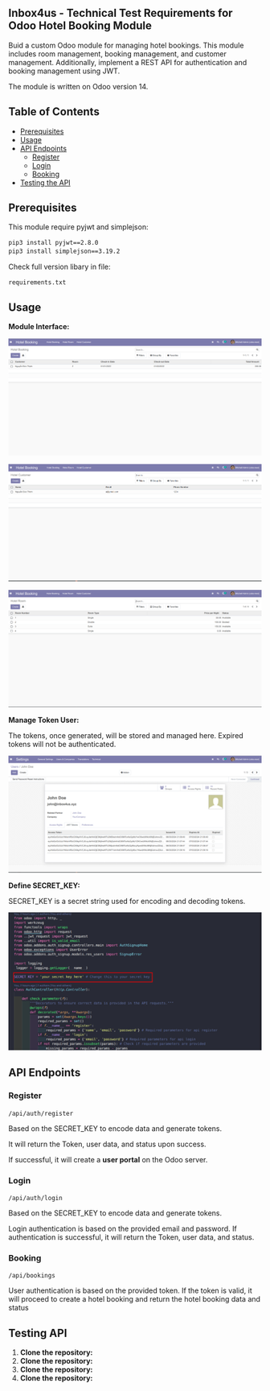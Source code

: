 ## Inbox4us - Technical Test Requirements for Odoo Hotel Booking Module

Buid a custom Odoo module for managing hotel bookings. This module includes room management, booking management, and customer management. Additionally, implement a REST API for authentication and booking management using JWT.

The module is written on Odoo version 14.

## Table of Contents

- [Prerequisites](#installation)
- [Usage](#usage)
- [API Endpoints](#api-endpoints)
  - [Register](#register)
  - [Login](#login)
  - [Booking](#booking)
- [Testing the API](#testing-the-api)

## Prerequisites

This module require pyjwt and simplejson:

```bash
pip3 install pyjwt==2.8.0
pip3 install simplejson==3.19.2

```

Check full version libary in file:

```
requirements.txt
```

## Usage

**Module Interface:**

![Hotel Booking](static/img/hotel_booking.png)

![Hotel Customer](static/img/hotel_customer.png)

![Hotel Room](static/img/hotel_room.png)

**Manage Token User:**

The tokens, once generated, will be stored and managed here. Expired tokens will not be authenticated.

![Hotel Room](static/img/jwt_token_user.png)

**Define SECRET_KEY:**

SECRET_KEY is a secret string used for encoding and decoding tokens.

![Hotel Room](static/img/secret_key.png)

## API Endpoints

### Register

```
/api/auth/register
```

Based on the SECRET_KEY to encode data and generate tokens.

It will return the Token, user data, and status upon success.

If successful, it will create a **user portal** on the Odoo server.

### Login

```
/api/auth/login
```

Based on the SECRET_KEY to encode data and generate tokens.

Login authentication is based on the provided email and password. If authentication is successful, it will return the Token, user data, and status.

### Booking

```
/api/bookings
```

User authentication is based on the provided token. If the token is valid, it will proceed to create a hotel booking and return the hotel booking data and status

## Testing API

1. **Clone the repository:**
1. **Clone the repository:**
1. **Clone the repository:**
1. **Clone the repository:**
